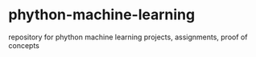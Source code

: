 # phython-machine-learning
repository  for phython machine learning projects, assignments, proof of concepts
